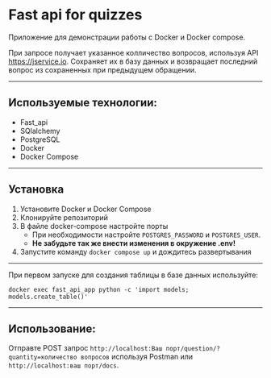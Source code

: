 # Fast api for quizzes

Приложение для демонстрации работы с Docker и Docker compose.

При запросе получает указанное колличество вопросов, используя API https://jservice.io.
Сохраняет их в базу данных и возвращает последний вопрос из сохраненных при предыдущем обращении.
____
## Используемые технологии:
  + Fast_api
  + SQlalchemy
  + PostgreSQL
  + Docker
  + Docker Compose
____
## Установка
1. Установите Docker и Docker Compose 
2. Клонируйте репозиторий
3. В файле docker-compose настройте порты
    + При необходимости настройте `POSTGRES_PASSWORD` и `POSTGRES_USER`. 
    + **Не забудьте так же внести изменения в окружение .env!**
4. Запустите команду `docker compose up` и дождитесь развертывания

____
При первом запуске для создания таблицы в базе данных используйте:
```
docker exec fast_api_app python -c 'import models; models.create_table()'
```
___
## Использование:
Отправте POST запрос `http://localhost:Ваш порт/question/?quantity=количество вопросов` используя Postman или `http://localhost:ваш порт/docs`.
